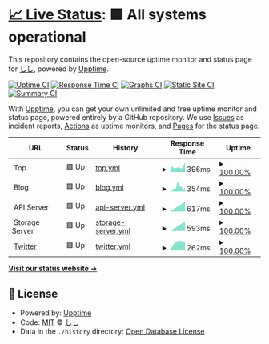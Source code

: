 # [📈 Live Status](https://sisi.github.io/uptime): <!--live status--> **🟩 All systems operational**

This repository contains the open-source uptime monitor and status page for [しし](http://blog.sisi.gq), powered by [Upptime](https://github.com/upptime/upptime).

[![Uptime CI](https://github.com/koj-co/upptime/workflows/Uptime%20CI/badge.svg)](https://github.com/koj-co/upptime/actions?query=workflow%3A%22Uptime+CI%22)
[![Response Time CI](https://github.com/koj-co/upptime/workflows/Response%20Time%20CI/badge.svg)](https://github.com/koj-co/upptime/actions?query=workflow%3A%22Response+Time+CI%22)
[![Graphs CI](https://github.com/koj-co/upptime/workflows/Graphs%20CI/badge.svg)](https://github.com/koj-co/upptime/actions?query=workflow%3A%22Graphs+CI%22)
[![Static Site CI](https://github.com/koj-co/upptime/workflows/Static%20Site%20CI/badge.svg)](https://github.com/koj-co/upptime/actions?query=workflow%3A%22Static+Site+CI%22)
[![Summary CI](https://github.com/koj-co/upptime/workflows/Summary%20CI/badge.svg)](https://github.com/koj-co/upptime/actions?query=workflow%3A%22Summary+CI%22)

With [Upptime](https://upptime.js.org), you can get your own unlimited and free uptime monitor and status page, powered entirely by a GitHub repository. We use [Issues](https://github.com/sisi/uptime/issues) as incident reports, [Actions](https://github.com/sisi/uptime/actions) as uptime monitors, and [Pages](https://sisi.github.io/uptime) for the status page.

<!--start: status pages-->
<!-- This summary is generated by Upptime (https://github.com/upptime/upptime) -->
<!-- Do not edit this manually, your changes will be overwritten -->
<!-- prettier-ignore -->
| URL | Status | History | Response Time | Uptime |
| --- | ------ | ------- | ------------- | ------ |
| <img alt="" src="https://blog.hiroki.email/img/icon-512.png" height="13"> Top | 🟩 Up | [top.yml](https://github.com/sisi/uptime/commits/master/history/top.yml) | <details><summary><img alt="Response time graph" src="./graphs/top/response-time-week.png" height="20"> 396ms</summary><br><a href="https://status.hiroki.email/history/top"><img alt="Response time 417" src="https://img.shields.io/endpoint?url=https%3A%2F%2Fraw.githubusercontent.com%2Fsisi%2Fuptime%2Fmaster%2Fapi%2Ftop%2Fresponse-time.json"></a><br><a href="https://status.hiroki.email/history/top"><img alt="24-hour response time 526" src="https://img.shields.io/endpoint?url=https%3A%2F%2Fraw.githubusercontent.com%2Fsisi%2Fuptime%2Fmaster%2Fapi%2Ftop%2Fresponse-time-day.json"></a><br><a href="https://status.hiroki.email/history/top"><img alt="7-day response time 396" src="https://img.shields.io/endpoint?url=https%3A%2F%2Fraw.githubusercontent.com%2Fsisi%2Fuptime%2Fmaster%2Fapi%2Ftop%2Fresponse-time-week.json"></a><br><a href="https://status.hiroki.email/history/top"><img alt="30-day response time 417" src="https://img.shields.io/endpoint?url=https%3A%2F%2Fraw.githubusercontent.com%2Fsisi%2Fuptime%2Fmaster%2Fapi%2Ftop%2Fresponse-time-month.json"></a><br><a href="https://status.hiroki.email/history/top"><img alt="1-year response time 417" src="https://img.shields.io/endpoint?url=https%3A%2F%2Fraw.githubusercontent.com%2Fsisi%2Fuptime%2Fmaster%2Fapi%2Ftop%2Fresponse-time-year.json"></a></details> | <details><summary><a href="https://status.hiroki.email/history/top">100.00%</a></summary><a href="https://status.hiroki.email/history/top"><img alt="All-time uptime 100.00%" src="https://img.shields.io/endpoint?url=https%3A%2F%2Fraw.githubusercontent.com%2Fsisi%2Fuptime%2Fmaster%2Fapi%2Ftop%2Fuptime.json"></a><br><a href="https://status.hiroki.email/history/top"><img alt="24-hour uptime 100.00%" src="https://img.shields.io/endpoint?url=https%3A%2F%2Fraw.githubusercontent.com%2Fsisi%2Fuptime%2Fmaster%2Fapi%2Ftop%2Fuptime-day.json"></a><br><a href="https://status.hiroki.email/history/top"><img alt="7-day uptime 100.00%" src="https://img.shields.io/endpoint?url=https%3A%2F%2Fraw.githubusercontent.com%2Fsisi%2Fuptime%2Fmaster%2Fapi%2Ftop%2Fuptime-week.json"></a><br><a href="https://status.hiroki.email/history/top"><img alt="30-day uptime 100.00%" src="https://img.shields.io/endpoint?url=https%3A%2F%2Fraw.githubusercontent.com%2Fsisi%2Fuptime%2Fmaster%2Fapi%2Ftop%2Fuptime-month.json"></a><br><a href="https://status.hiroki.email/history/top"><img alt="1-year uptime 100.00%" src="https://img.shields.io/endpoint?url=https%3A%2F%2Fraw.githubusercontent.com%2Fsisi%2Fuptime%2Fmaster%2Fapi%2Ftop%2Fuptime-year.json"></a></details>
| <img alt="" src="https://blog.hiroki.email/author/hiroki/avatar.jpg" height="13"> Blog | 🟩 Up | [blog.yml](https://github.com/sisi/uptime/commits/master/history/blog.yml) | <details><summary><img alt="Response time graph" src="./graphs/blog/response-time-week.png" height="20"> 354ms</summary><br><a href="https://status.hiroki.email/history/blog"><img alt="Response time 343" src="https://img.shields.io/endpoint?url=https%3A%2F%2Fraw.githubusercontent.com%2Fsisi%2Fuptime%2Fmaster%2Fapi%2Fblog%2Fresponse-time.json"></a><br><a href="https://status.hiroki.email/history/blog"><img alt="24-hour response time 306" src="https://img.shields.io/endpoint?url=https%3A%2F%2Fraw.githubusercontent.com%2Fsisi%2Fuptime%2Fmaster%2Fapi%2Fblog%2Fresponse-time-day.json"></a><br><a href="https://status.hiroki.email/history/blog"><img alt="7-day response time 354" src="https://img.shields.io/endpoint?url=https%3A%2F%2Fraw.githubusercontent.com%2Fsisi%2Fuptime%2Fmaster%2Fapi%2Fblog%2Fresponse-time-week.json"></a><br><a href="https://status.hiroki.email/history/blog"><img alt="30-day response time 343" src="https://img.shields.io/endpoint?url=https%3A%2F%2Fraw.githubusercontent.com%2Fsisi%2Fuptime%2Fmaster%2Fapi%2Fblog%2Fresponse-time-month.json"></a><br><a href="https://status.hiroki.email/history/blog"><img alt="1-year response time 343" src="https://img.shields.io/endpoint?url=https%3A%2F%2Fraw.githubusercontent.com%2Fsisi%2Fuptime%2Fmaster%2Fapi%2Fblog%2Fresponse-time-year.json"></a></details> | <details><summary><a href="https://status.hiroki.email/history/blog">100.00%</a></summary><a href="https://status.hiroki.email/history/blog"><img alt="All-time uptime 100.00%" src="https://img.shields.io/endpoint?url=https%3A%2F%2Fraw.githubusercontent.com%2Fsisi%2Fuptime%2Fmaster%2Fapi%2Fblog%2Fuptime.json"></a><br><a href="https://status.hiroki.email/history/blog"><img alt="24-hour uptime 100.00%" src="https://img.shields.io/endpoint?url=https%3A%2F%2Fraw.githubusercontent.com%2Fsisi%2Fuptime%2Fmaster%2Fapi%2Fblog%2Fuptime-day.json"></a><br><a href="https://status.hiroki.email/history/blog"><img alt="7-day uptime 100.00%" src="https://img.shields.io/endpoint?url=https%3A%2F%2Fraw.githubusercontent.com%2Fsisi%2Fuptime%2Fmaster%2Fapi%2Fblog%2Fuptime-week.json"></a><br><a href="https://status.hiroki.email/history/blog"><img alt="30-day uptime 100.00%" src="https://img.shields.io/endpoint?url=https%3A%2F%2Fraw.githubusercontent.com%2Fsisi%2Fuptime%2Fmaster%2Fapi%2Fblog%2Fuptime-month.json"></a><br><a href="https://status.hiroki.email/history/blog"><img alt="1-year uptime 100.00%" src="https://img.shields.io/endpoint?url=https%3A%2F%2Fraw.githubusercontent.com%2Fsisi%2Fuptime%2Fmaster%2Fapi%2Fblog%2Fuptime-year.json"></a></details>
| <img alt="" src="https://blog.hiroki.email/author/hiroki/avatar.jpg" height="13"> API Server | 🟩 Up | [api-server.yml](https://github.com/sisi/uptime/commits/master/history/api-server.yml) | <details><summary><img alt="Response time graph" src="./graphs/api-server/response-time-week.png" height="20"> 617ms</summary><br><a href="https://status.hiroki.email/history/api-server"><img alt="Response time 617" src="https://img.shields.io/endpoint?url=https%3A%2F%2Fraw.githubusercontent.com%2Fsisi%2Fuptime%2Fmaster%2Fapi%2Fapi-server%2Fresponse-time.json"></a><br><a href="https://status.hiroki.email/history/api-server"><img alt="24-hour response time 617" src="https://img.shields.io/endpoint?url=https%3A%2F%2Fraw.githubusercontent.com%2Fsisi%2Fuptime%2Fmaster%2Fapi%2Fapi-server%2Fresponse-time-day.json"></a><br><a href="https://status.hiroki.email/history/api-server"><img alt="7-day response time 617" src="https://img.shields.io/endpoint?url=https%3A%2F%2Fraw.githubusercontent.com%2Fsisi%2Fuptime%2Fmaster%2Fapi%2Fapi-server%2Fresponse-time-week.json"></a><br><a href="https://status.hiroki.email/history/api-server"><img alt="30-day response time 617" src="https://img.shields.io/endpoint?url=https%3A%2F%2Fraw.githubusercontent.com%2Fsisi%2Fuptime%2Fmaster%2Fapi%2Fapi-server%2Fresponse-time-month.json"></a><br><a href="https://status.hiroki.email/history/api-server"><img alt="1-year response time 617" src="https://img.shields.io/endpoint?url=https%3A%2F%2Fraw.githubusercontent.com%2Fsisi%2Fuptime%2Fmaster%2Fapi%2Fapi-server%2Fresponse-time-year.json"></a></details> | <details><summary><a href="https://status.hiroki.email/history/api-server">100.00%</a></summary><a href="https://status.hiroki.email/history/api-server"><img alt="All-time uptime 100.00%" src="https://img.shields.io/endpoint?url=https%3A%2F%2Fraw.githubusercontent.com%2Fsisi%2Fuptime%2Fmaster%2Fapi%2Fapi-server%2Fuptime.json"></a><br><a href="https://status.hiroki.email/history/api-server"><img alt="24-hour uptime 100.00%" src="https://img.shields.io/endpoint?url=https%3A%2F%2Fraw.githubusercontent.com%2Fsisi%2Fuptime%2Fmaster%2Fapi%2Fapi-server%2Fuptime-day.json"></a><br><a href="https://status.hiroki.email/history/api-server"><img alt="7-day uptime 100.00%" src="https://img.shields.io/endpoint?url=https%3A%2F%2Fraw.githubusercontent.com%2Fsisi%2Fuptime%2Fmaster%2Fapi%2Fapi-server%2Fuptime-week.json"></a><br><a href="https://status.hiroki.email/history/api-server"><img alt="30-day uptime 100.00%" src="https://img.shields.io/endpoint?url=https%3A%2F%2Fraw.githubusercontent.com%2Fsisi%2Fuptime%2Fmaster%2Fapi%2Fapi-server%2Fuptime-month.json"></a><br><a href="https://status.hiroki.email/history/api-server"><img alt="1-year uptime 100.00%" src="https://img.shields.io/endpoint?url=https%3A%2F%2Fraw.githubusercontent.com%2Fsisi%2Fuptime%2Fmaster%2Fapi%2Fapi-server%2Fuptime-year.json"></a></details>
| <img alt="" src="https://blog.hiroki.email/author/hiroki/avatar.jpg" height="13"> Storage Server | 🟩 Up | [storage-server.yml](https://github.com/sisi/uptime/commits/master/history/storage-server.yml) | <details><summary><img alt="Response time graph" src="./graphs/storage-server/response-time-week.png" height="20"> 593ms</summary><br><a href="https://status.hiroki.email/history/storage-server"><img alt="Response time 593" src="https://img.shields.io/endpoint?url=https%3A%2F%2Fraw.githubusercontent.com%2Fsisi%2Fuptime%2Fmaster%2Fapi%2Fstorage-server%2Fresponse-time.json"></a><br><a href="https://status.hiroki.email/history/storage-server"><img alt="24-hour response time 593" src="https://img.shields.io/endpoint?url=https%3A%2F%2Fraw.githubusercontent.com%2Fsisi%2Fuptime%2Fmaster%2Fapi%2Fstorage-server%2Fresponse-time-day.json"></a><br><a href="https://status.hiroki.email/history/storage-server"><img alt="7-day response time 593" src="https://img.shields.io/endpoint?url=https%3A%2F%2Fraw.githubusercontent.com%2Fsisi%2Fuptime%2Fmaster%2Fapi%2Fstorage-server%2Fresponse-time-week.json"></a><br><a href="https://status.hiroki.email/history/storage-server"><img alt="30-day response time 593" src="https://img.shields.io/endpoint?url=https%3A%2F%2Fraw.githubusercontent.com%2Fsisi%2Fuptime%2Fmaster%2Fapi%2Fstorage-server%2Fresponse-time-month.json"></a><br><a href="https://status.hiroki.email/history/storage-server"><img alt="1-year response time 593" src="https://img.shields.io/endpoint?url=https%3A%2F%2Fraw.githubusercontent.com%2Fsisi%2Fuptime%2Fmaster%2Fapi%2Fstorage-server%2Fresponse-time-year.json"></a></details> | <details><summary><a href="https://status.hiroki.email/history/storage-server">100.00%</a></summary><a href="https://status.hiroki.email/history/storage-server"><img alt="All-time uptime 100.00%" src="https://img.shields.io/endpoint?url=https%3A%2F%2Fraw.githubusercontent.com%2Fsisi%2Fuptime%2Fmaster%2Fapi%2Fstorage-server%2Fuptime.json"></a><br><a href="https://status.hiroki.email/history/storage-server"><img alt="24-hour uptime 100.00%" src="https://img.shields.io/endpoint?url=https%3A%2F%2Fraw.githubusercontent.com%2Fsisi%2Fuptime%2Fmaster%2Fapi%2Fstorage-server%2Fuptime-day.json"></a><br><a href="https://status.hiroki.email/history/storage-server"><img alt="7-day uptime 100.00%" src="https://img.shields.io/endpoint?url=https%3A%2F%2Fraw.githubusercontent.com%2Fsisi%2Fuptime%2Fmaster%2Fapi%2Fstorage-server%2Fuptime-week.json"></a><br><a href="https://status.hiroki.email/history/storage-server"><img alt="30-day uptime 100.00%" src="https://img.shields.io/endpoint?url=https%3A%2F%2Fraw.githubusercontent.com%2Fsisi%2Fuptime%2Fmaster%2Fapi%2Fstorage-server%2Fuptime-month.json"></a><br><a href="https://status.hiroki.email/history/storage-server"><img alt="1-year uptime 100.00%" src="https://img.shields.io/endpoint?url=https%3A%2F%2Fraw.githubusercontent.com%2Fsisi%2Fuptime%2Fmaster%2Fapi%2Fstorage-server%2Fuptime-year.json"></a></details>
| <img alt="" src="https://favicons.githubusercontent.com/twitter.com" height="13"> [Twitter](https://twitter.com/) | 🟩 Up | [twitter.yml](https://github.com/sisi/uptime/commits/master/history/twitter.yml) | <details><summary><img alt="Response time graph" src="./graphs/twitter/response-time-week.png" height="20"> 262ms</summary><br><a href="https://status.hiroki.email/history/twitter"><img alt="Response time 262" src="https://img.shields.io/endpoint?url=https%3A%2F%2Fraw.githubusercontent.com%2Fsisi%2Fuptime%2Fmaster%2Fapi%2Ftwitter%2Fresponse-time.json"></a><br><a href="https://status.hiroki.email/history/twitter"><img alt="24-hour response time 262" src="https://img.shields.io/endpoint?url=https%3A%2F%2Fraw.githubusercontent.com%2Fsisi%2Fuptime%2Fmaster%2Fapi%2Ftwitter%2Fresponse-time-day.json"></a><br><a href="https://status.hiroki.email/history/twitter"><img alt="7-day response time 262" src="https://img.shields.io/endpoint?url=https%3A%2F%2Fraw.githubusercontent.com%2Fsisi%2Fuptime%2Fmaster%2Fapi%2Ftwitter%2Fresponse-time-week.json"></a><br><a href="https://status.hiroki.email/history/twitter"><img alt="30-day response time 262" src="https://img.shields.io/endpoint?url=https%3A%2F%2Fraw.githubusercontent.com%2Fsisi%2Fuptime%2Fmaster%2Fapi%2Ftwitter%2Fresponse-time-month.json"></a><br><a href="https://status.hiroki.email/history/twitter"><img alt="1-year response time 262" src="https://img.shields.io/endpoint?url=https%3A%2F%2Fraw.githubusercontent.com%2Fsisi%2Fuptime%2Fmaster%2Fapi%2Ftwitter%2Fresponse-time-year.json"></a></details> | <details><summary><a href="https://status.hiroki.email/history/twitter">100.00%</a></summary><a href="https://status.hiroki.email/history/twitter"><img alt="All-time uptime 100.00%" src="https://img.shields.io/endpoint?url=https%3A%2F%2Fraw.githubusercontent.com%2Fsisi%2Fuptime%2Fmaster%2Fapi%2Ftwitter%2Fuptime.json"></a><br><a href="https://status.hiroki.email/history/twitter"><img alt="24-hour uptime 100.00%" src="https://img.shields.io/endpoint?url=https%3A%2F%2Fraw.githubusercontent.com%2Fsisi%2Fuptime%2Fmaster%2Fapi%2Ftwitter%2Fuptime-day.json"></a><br><a href="https://status.hiroki.email/history/twitter"><img alt="7-day uptime 100.00%" src="https://img.shields.io/endpoint?url=https%3A%2F%2Fraw.githubusercontent.com%2Fsisi%2Fuptime%2Fmaster%2Fapi%2Ftwitter%2Fuptime-week.json"></a><br><a href="https://status.hiroki.email/history/twitter"><img alt="30-day uptime 100.00%" src="https://img.shields.io/endpoint?url=https%3A%2F%2Fraw.githubusercontent.com%2Fsisi%2Fuptime%2Fmaster%2Fapi%2Ftwitter%2Fuptime-month.json"></a><br><a href="https://status.hiroki.email/history/twitter"><img alt="1-year uptime 100.00%" src="https://img.shields.io/endpoint?url=https%3A%2F%2Fraw.githubusercontent.com%2Fsisi%2Fuptime%2Fmaster%2Fapi%2Ftwitter%2Fuptime-year.json"></a></details>

<!--end: status pages-->

[**Visit our status website →**](https://sisi.github.io/uptime)

## 📄 License

- Powered by: [Upptime](https://github.com/upptime/upptime)
- Code: [MIT](./LICENSE) © [しし](http://blog.sisi.gq)
- Data in the `./history` directory: [Open Database License](https://opendatacommons.org/licenses/odbl/1-0/)
